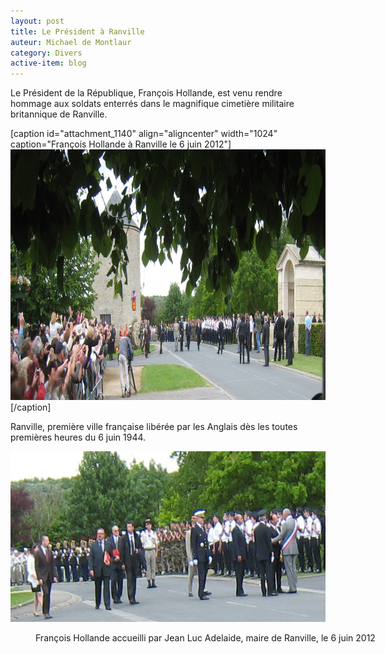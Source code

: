 ```yaml
---
layout: post
title: Le Président à Ranville
auteur: Michael de Montlaur
category: Divers
active-item: blog
---
```

Le Président de la République, François Hollande, est venu rendre hommage aux soldats enterrés dans le magnifique cimetière militaire britannique de Ranville.

[caption id="attachment_1140" align="aligncenter" width="1024" caption="François Hollande à Ranville le 6 juin 2012"]<a href="/photos/wordpress/GdM-MemPeg3.jpg"><img class="size-large wp-image-1140" title="François Hollande à Ranville le 6 juin 2012" src="/photos/wordpress/GdM-MemPeg3-1024x401.jpg" alt="" width="1024" height="401" /></a>[/caption]

Ranville, première ville française libérée par les Anglais dès les toutes premières heures du 6 juin 1944.

<img class="size-full wp-image-1141 " title="François Hollande accueilli par Jean Luc Adelaide, maire de Ranville, le 6 juin 2012" src="/photos/wordpress/GdM-MemPeg4.jpg" alt="" width="621" height="273" />
<div class="mceTemp mceIEcenter"><dl id="attachment_1141" class="wp-caption aligncenter" style="width: 631px;"> <dd class="wp-caption-dd">François Hollande accueilli par Jean Luc Adelaide, maire de Ranville, le 6 juin 2012</dd> </dl></div>
